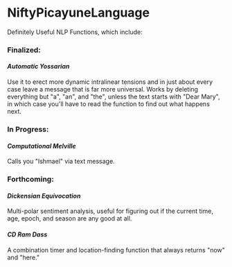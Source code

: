 # NiftyPicayuneLanguage
Definitely Useful NLP Functions, which include:

### Finalized: 
#### *Automatic Yossarian*
Use it to erect more dynamic intralinear tensions and in just about every case leave a message that is far more universal. Works by deleting everything but "a", "an", and "the", unless the text starts with "Dear Mary", in which case you'll have to read the function to find out what happens next.

### In Progress:

#### *Computational Melville*
Calls you "Ishmael" via text message.

### Forthcoming:
#### *Dickensian Equivocation*
Multi-polar sentiment analysis, useful for figuring out if the current time, age, epoch, and season are any good at all.

#### *CD Ram Dass*
A combination timer and location-finding function that always returns "now" and "here."  
